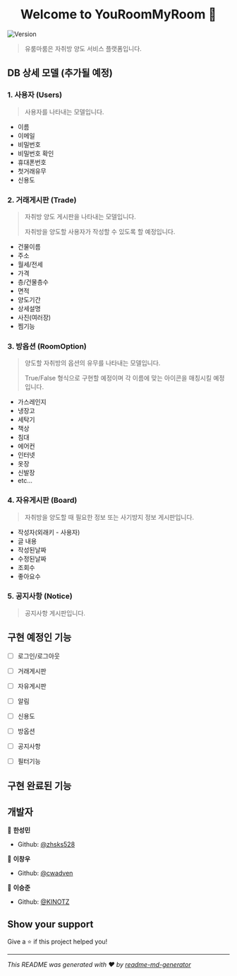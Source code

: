<h1 align="center">Welcome to YouRoomMyRoom 👋</h1>
<p>
  <img alt="Version" src="https://img.shields.io/badge/version-0.1.0-blue.svg?cacheSeconds=2592000" />
</p>

> 유룸마룸은 자취방 양도 서비스 플랫폼입니다.



## DB 상세 모델 (추가될 예정)

### 1. 사용자 (Users)

> 사용자를 나타내는 모델입니다.

- 이름
- 이메일
- 비밀번호
- 비밀번호 확인
- 휴대폰번호
- 첫거래유무
- 신용도



### 2. 거래게시판 (Trade)

> 자취방 양도 게시판을 나타내는 모델입니다.
>
> 자취방을 양도할 사용자가 작성할 수 있도록 할 예정입니다.

- 건물이름
- 주소
- 월세/전세
- 가격
- 층/건물층수
- 면적
- 양도기간
- 상세설명
- 사진(여러장)
- 찜기능



### 3. 방옵션 (RoomOption)

> 양도할 자취방의 옵션의 유무를 나타내는 모델입니다.
>
> True/False 형식으로 구현할 예정이며 각 이름에 맞는 아이콘을 매칭시킬 예정입니다.

- 가스레인지
- 냉장고
- 세탁기
- 책상
- 침대
- 에어컨
- 인터넷
- 옷장
- 신발장
- etc...



### 4. 자유게시판 (Board)

> 자취방을 양도할 때 필요한 정보 또는 사기방지 정보 게시판입니다.

- 작성자(외래키 - 사용자)
- 글 내용
- 작성된날짜
- 수정된날짜
- 조회수
- 좋아요수



### 5. 공지사항 (Notice)

> 공지사항 게시판입니다.



## 구현 예정인 기능

- [ ] 로그인/로그아웃

- [ ] 거래게시판

- [ ] 자유게시판

- [ ] 알림

- [ ] 신용도

- [ ] 방옵션

- [ ] 공지사항

- [ ] 필터기능



## 구현 완료된 기능



## 개발자

👤 **한성민**

- Github: [@zhsks528](https://github.com/zhsks528)

👤 **이창우**

- Github: [@cwadven](https://github.com/cwadven)

👤 **이승준**

- Github: [@KINOTZ](https://github.com/sneak7581)

## Show your support

Give a ⭐️ if this project helped you!

---

_This README was generated with ❤️ by [readme-md-generator](https://github.com/kefranabg/readme-md-generator)_